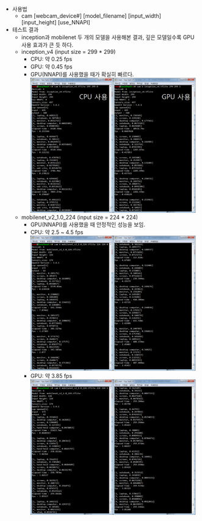 * 사용법
  * cam [webcam_device#] [model_filename] [input_width] [input_height] [use_NNAPI]
* 테스트 결과
  * inception과 mobilenet 두 개의 모델을 사용해본 결과, 깊은 모델일수록 GPU 사용 효과가 큰 듯 하다.
  * inception_v4 (input size = 299 * 299)
    * CPU: 약 0.25 fps
    * GPU: 약 0.45 fps
    * GPU(NNAPI)를 사용했을 때가 확실히 빠르다.
      ![inception_v4](./fig/inception_v4.png)
  * mobilenet_v2_1.0_224 (input size = 224 * 224)
    * GPU(NNAPI)를 사용했을 때 안정적인 성능을 보임.
    * CPU: 약 2.5 ~ 4.5 fps
      ![mobilenet_v2_1.0_224_CPU](./fig/mobilenet_v2_1.0_224_noNNAPI.png)
    * GPU: 약 3.85 fps
      ![mobilenet_v2_1.0_224_GPU](./fig/mobilenet_v2_1.0_224_NNAPI.png)
